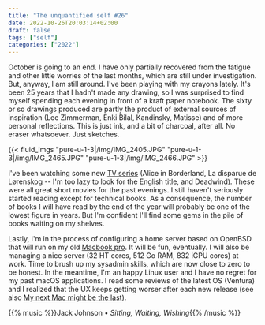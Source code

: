 ```yaml
---
title: "The unquantified self #26"
date: 2022-10-26T20:03:14+02:00
draft: false
tags: ["self"]
categories: ["2022"]
---
```


October is going to an end. I have only partially recovered from the fatigue and other little worries of the last months, which are still under investigation. But, anyway, I am still around. I've been playing with my crayons lately. It's been 25 years that I hadn't made any drawing, so I was surprised to find myself spending each evening in front of a kraft paper notebook. The sixty or so drawings produced are partly the product of external sources of inspiration (Lee Zimmerman, Enki Bilal, Kandinsky, Matisse) and of more personal reflections. This is just ink, and a bit of charcoal, after all. No eraser whatsoever. Just sketches.

{{< fluid_imgs
"pure-u-1-3|/img/IMG_2405.JPG"
"pure-u-1-3|/img/IMG_2465.JPG"
"pure-u-1-3|/img/IMG_2466.JPG" >}}

I've been watching some new [TV series][] (Alice in Borderland, La disparue de Lørenskog -- I'm too lazy to look for the English title, and Deadwind). These were all great short movies for the past evenings. I still haven't seriously started reading except for technical books. As a consequence, the number of books I will have read by the end of the year will probably be one of the lowest figure in years. But I'm confident I'll find some gems in the pile of books waiting on my shelves.

Lastly, I'm in the process of configuring a home server based on OpenBSD that will run on my old [Macbook pro][]. It will be fun, eventually. I will also be managing a nice server (32 HT cores, 512 Go RAM, 832 iGPU cores) at work. Time to brush up my sysadmin skills, which are now close to zero to be honest. In the meantime, I'm an happy Linux user and I have no regret for my past macOS applications. I read some reviews of the latest OS (Ventura) and I realized that the UX keeps getting worser after each new release (see also [My next Mac might be the last][]).

{{% music %}}Jack Johnson • _Sitting, Waiting, Wishing_{{% /music %}}

[TV series]: /articles/movies/
[Macbook pro]: /post/ubuntu-on-mac/
[My next Mac might be the last]: https://morrick.me/archives/9667

